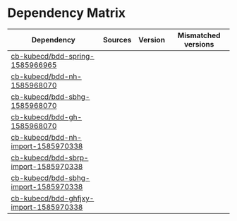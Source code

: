 # Dependency Matrix

Dependency | Sources | Version | Mismatched versions
---------- | ------- | ------- | -------------------
[cb-kubecd/bdd-spring-1585966965](https://github.com/cb-kubecd/bdd-spring-1585966965.git) |  | []() | 
[cb-kubecd/bdd-nh-1585968070](https://github.com/cb-kubecd/bdd-nh-1585968070.git) |  | []() | 
[cb-kubecd/bdd-sbhg-1585968070](https://github.com/cb-kubecd/bdd-sbhg-1585968070.git) |  | []() | 
[cb-kubecd/bdd-gh-1585968070](https://github.com/cb-kubecd/bdd-gh-1585968070.git) |  | []() | 
[cb-kubecd/bdd-nh-import-1585970338](https://github.com/cb-kubecd/bdd-nh-import-1585970338.git) |  | []() | 
[cb-kubecd/bdd-sbrp-import-1585970338](https://github.com/cb-kubecd/bdd-sbrp-import-1585970338.git) |  | []() | 
[cb-kubecd/bdd-sbhg-import-1585970338](https://github.com/cb-kubecd/bdd-sbhg-import-1585970338.git) |  | []() | 
[cb-kubecd/bdd-ghfjxy-import-1585970338](https://github.com/cb-kubecd/bdd-ghfjxy-import-1585970338.git) |  | []() | 

